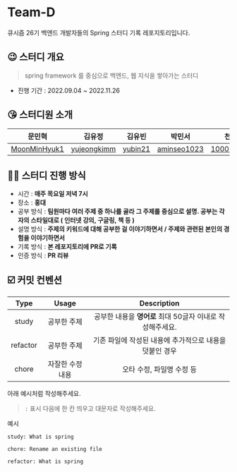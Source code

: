 # Team-D
큐시즘 26기 백엔드 개발자들의 Spring 스터디 기록 레포지토리입니다.

## 😉 스터디 개요
> spring framework 를 중심으로 백엔드, 웹 지식을 쌓아가는 스터디
- 진행 기간 : 2022.09.04 ~ 2022.11.26

## 😘 스터디원 소개
|문민혁|김유정|김유빈|박민서|천현우|
|:---:|:---:|:---:|:---:|:---:|
|[MoonMinHyuk1](https://github.com/MoonMinHyuk1)|[yujeongkimm](https://github.com/yujeongkimm)|[yubin21](https://github.com/yubin21)|[aminseo1023](https://github.com/aminseo1023)|[1000kkannoo](https://github.com/1000kkannoo)|
## 🙋‍♀️ 스터디 진행 방식

- 시간 : **매주 목요일 저녁 7시**
- 장소 : **홍대**
- 공부 방식 : **팀원마다 여러 주제 중 하나를 골라 그 주제를 중심으로 설명. 공부는 각자의 스타일대로 ( 인터넷 강의, 구글링, 책 등 )**
- 설명 방식 : **주제의 키워드에 대해 공부한 걸 이야기하면서 / 주제와 관련된 본인의 경험을 이야기하면서**
- 기록 방식 : **본 레포지토리에 PR로 기록**
- 인증 방식 : **PR 리뷰**
## ☑️ 커밋 컨벤션
|Type|Usage|Description|
|:---:|:----:|:-----:|
|study|공부한 주제|공부한 내용을 **영어로** 최대 50글자 이내로 작성해주세요.|
|refactor|공부한 주제|기존 파일에 작성된 내용에 추가적으로 내용을 덧붙인 경우|
|chore|자잘한 수정 내용	|오타 수정, 파일명 수정 등|

아래 예시처럼 작성해주세요.
> `:` 표시 다음에 한 칸 띄우고 대문자로 작성해주세요.

예시
```
study: What is spring

chore: Rename an existing file

refactor: What is spring
```


